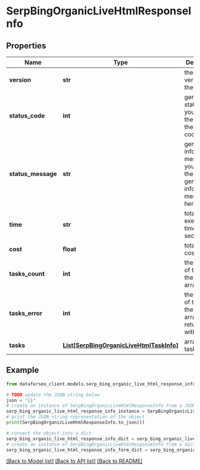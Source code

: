 # SerpBingOrganicLiveHtmlResponseInfo


## Properties

Name | Type | Description | Notes
------------ | ------------- | ------------- | -------------
**version** | **str** | the current version of the API | [optional] 
**status_code** | **int** | general status code you can find the full list of the response codes here | [optional] 
**status_message** | **str** | general informational message you can find the full list of general informational messages here | [optional] 
**time** | **str** | total execution time, seconds | [optional] 
**cost** | **float** | total tasks cost, USD | [optional] 
**tasks_count** | **int** | the number of tasks in the tasks array | [optional] 
**tasks_error** | **int** | the number of tasks in the tasks array returned with an error | [optional] 
**tasks** | [**List[SerpBingOrganicLiveHtmlTaskInfo]**](SerpBingOrganicLiveHtmlTaskInfo.md) | array of tasks | [optional] 

## Example

```python
from dataforseo_client.models.serp_bing_organic_live_html_response_info import SerpBingOrganicLiveHtmlResponseInfo

# TODO update the JSON string below
json = "{}"
# create an instance of SerpBingOrganicLiveHtmlResponseInfo from a JSON string
serp_bing_organic_live_html_response_info_instance = SerpBingOrganicLiveHtmlResponseInfo.from_json(json)
# print the JSON string representation of the object
print(SerpBingOrganicLiveHtmlResponseInfo.to_json())

# convert the object into a dict
serp_bing_organic_live_html_response_info_dict = serp_bing_organic_live_html_response_info_instance.to_dict()
# create an instance of SerpBingOrganicLiveHtmlResponseInfo from a dict
serp_bing_organic_live_html_response_info_form_dict = serp_bing_organic_live_html_response_info.from_dict(serp_bing_organic_live_html_response_info_dict)
```
[[Back to Model list]](../README.md#documentation-for-models) [[Back to API list]](../README.md#documentation-for-api-endpoints) [[Back to README]](../README.md)



